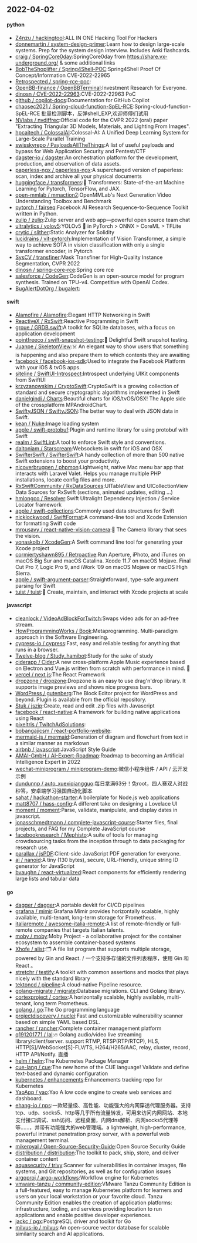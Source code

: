 ## 2022-04-02

#### python
* [Z4nzu / hackingtool](https://github.com/Z4nzu/hackingtool):ALL IN ONE Hacking Tool For Hackers
* [donnemartin / system-design-primer](https://github.com/donnemartin/system-design-primer):Learn how to design large-scale systems. Prep for the system design interview. Includes Anki flashcards.
* [craig / SpringCore0day](https://github.com/craig/SpringCore0day):SpringCore0day from https://share.vx-underground.org/ & some additional links
* [BobTheShoplifter / Spring4Shell-POC](https://github.com/BobTheShoplifter/Spring4Shell-POC):Spring4Shell Proof Of Concept/Information CVE-2022-22965
* [Retrospected / spring-rce-poc](https://github.com/Retrospected/spring-rce-poc):
* [OpenBB-finance / OpenBBTerminal](https://github.com/OpenBB-finance/OpenBBTerminal):Investment Research for Everyone.
* [dinosn / CVE-2022-22963](https://github.com/dinosn/CVE-2022-22963):CVE-2022-22963 PoC
* [github / copilot-docs](https://github.com/github/copilot-docs):Documentation for GitHub Copilot
* [chaosec2021 / Spring-cloud-function-SpEL-RCE](https://github.com/chaosec2021/Spring-cloud-function-SpEL-RCE):Spring-cloud-function-SpEL-RCE 批量检测脚本，反弹shell_EXP,欢迎师傅们试用
* [NVlabs / nvdiffrec](https://github.com/NVlabs/nvdiffrec):Official code for the CVPR 2022 (oral) paper "Extracting Triangular 3D Models, Materials, and Lighting From Images".
* [hpcaitech / ColossalAI](https://github.com/hpcaitech/ColossalAI):Colossal-AI: A Unified Deep Learning System for Large-Scale Parallel Training
* [swisskyrepo / PayloadsAllTheThings](https://github.com/swisskyrepo/PayloadsAllTheThings):A list of useful payloads and bypass for Web Application Security and Pentest/CTF
* [dagster-io / dagster](https://github.com/dagster-io/dagster):An orchestration platform for the development, production, and observation of data assets.
* [paperless-ngx / paperless-ngx](https://github.com/paperless-ngx/paperless-ngx):A supercharged version of paperless: scan, index and archive all your physical documents
* [huggingface / transformers](https://github.com/huggingface/transformers):🤗
Transformers: State-of-the-art Machine Learning for Pytorch, TensorFlow, and JAX.
* [open-mmlab / mmaction2](https://github.com/open-mmlab/mmaction2):OpenMMLab's Next Generation Video Understanding Toolbox and Benchmark
* [pytorch / fairseq](https://github.com/pytorch/fairseq):Facebook AI Research Sequence-to-Sequence Toolkit written in Python.
* [zulip / zulip](https://github.com/zulip/zulip):Zulip server and web app—powerful open source team chat
* [ultralytics / yolov5](https://github.com/ultralytics/yolov5):YOLOv5
🚀
in PyTorch > ONNX > CoreML > TFLite
* [crytic / slither](https://github.com/crytic/slither):Static Analyzer for Solidity
* [lucidrains / vit-pytorch](https://github.com/lucidrains/vit-pytorch):Implementation of Vision Transformer, a simple way to achieve SOTA in vision classification with only a single transformer encoder, in Pytorch
* [SysCV / transfiner](https://github.com/SysCV/transfiner):Mask Transfiner for High-Quality Instance Segmentation, CVPR 2022
* [dinosn / spring-core-rce](https://github.com/dinosn/spring-core-rce):Spring core rce
* [salesforce / CodeGen](https://github.com/salesforce/CodeGen):CodeGen is an open-source model for program synthesis. Trained on TPU-v4. Competitive with OpenAI Codex.
* [BugAlertDotOrg / bugalert](https://github.com/BugAlertDotOrg/bugalert):

#### swift
* [Alamofire / Alamofire](https://github.com/Alamofire/Alamofire):Elegant HTTP Networking in Swift
* [ReactiveX / RxSwift](https://github.com/ReactiveX/RxSwift):Reactive Programming in Swift
* [groue / GRDB.swift](https://github.com/groue/GRDB.swift):A toolkit for SQLite databases, with a focus on application development
* [pointfreeco / swift-snapshot-testing](https://github.com/pointfreeco/swift-snapshot-testing):📸
Delightful Swift snapshot testing.
* [Juanpe / SkeletonView](https://github.com/Juanpe/SkeletonView):☠️
An elegant way to show users that something is happening and also prepare them to which contents they are awaiting
* [facebook / facebook-ios-sdk](https://github.com/facebook/facebook-ios-sdk):Used to integrate the Facebook Platform with your iOS & tvOS apps.
* [siteline / SwiftUI-Introspect](https://github.com/siteline/SwiftUI-Introspect):Introspect underlying UIKit components from SwiftUI
* [krzyzanowskim / CryptoSwift](https://github.com/krzyzanowskim/CryptoSwift):CryptoSwift is a growing collection of standard and secure cryptographic algorithms implemented in Swift
* [danielgindi / Charts](https://github.com/danielgindi/Charts):Beautiful charts for iOS/tvOS/OSX! The Apple side of the crossplatform MPAndroidChart.
* [SwiftyJSON / SwiftyJSON](https://github.com/SwiftyJSON/SwiftyJSON):The better way to deal with JSON data in Swift.
* [kean / Nuke](https://github.com/kean/Nuke):Image loading system
* [apple / swift-protobuf](https://github.com/apple/swift-protobuf):Plugin and runtime library for using protobuf with Swift
* [realm / SwiftLint](https://github.com/realm/SwiftLint):A tool to enforce Swift style and conventions.
* [daltoniam / Starscream](https://github.com/daltoniam/Starscream):Websockets in swift for iOS and OSX
* [SwifterSwift / SwifterSwift](https://github.com/SwifterSwift/SwifterSwift):A handy collection of more than 500 native Swift extensions to boost your productivity.
* [nicoverbruggen / phpmon](https://github.com/nicoverbruggen/phpmon):Lightweight, native Mac menu bar app that interacts with Laravel Valet. Helps you manage multiple PHP installations, locate config files and more.
* [RxSwiftCommunity / RxDataSources](https://github.com/RxSwiftCommunity/RxDataSources):UITableView and UICollectionView Data Sources for RxSwift (sections, animated updates, editing ...)
* [hmlongco / Resolver](https://github.com/hmlongco/Resolver):Swift Ultralight Dependency Injection / Service Locator framework
* [apple / swift-collections](https://github.com/apple/swift-collections):Commonly used data structures for Swift
* [nicklockwood / SwiftFormat](https://github.com/nicklockwood/SwiftFormat):A command-line tool and Xcode Extension for formatting Swift code
* [mrousavy / react-native-vision-camera](https://github.com/mrousavy/react-native-vision-camera):📸
The Camera library that sees the vision.
* [yonaskolb / XcodeGen](https://github.com/yonaskolb/XcodeGen):A Swift command line tool for generating your Xcode project
* [cormiertyshawn895 / Retroactive](https://github.com/cormiertyshawn895/Retroactive):Run Aperture, iPhoto, and iTunes on macOS Big Sur and macOS Catalina. Xcode 11.7 on macOS Mojave. Final Cut Pro 7, Logic Pro 9, and iWork ’09 on macOS Mojave or macOS High Sierra.
* [apple / swift-argument-parser](https://github.com/apple/swift-argument-parser):Straightforward, type-safe argument parsing for Swift
* [tuist / tuist](https://github.com/tuist/tuist):🚀
Create, maintain, and interact with Xcode projects at scale

#### javascript
* [cleanlock / VideoAdBlockForTwitch](https://github.com/cleanlock/VideoAdBlockForTwitch):Swaps video ads for an ad-free stream.
* [HowProgrammingWorks / Book](https://github.com/HowProgrammingWorks/Book):Metaprogramming. Multi-paradigm approach in the Software Engineering.
* [cypress-io / cypress](https://github.com/cypress-io/cypress):Fast, easy and reliable testing for anything that runs in a browser.
* [Twelve-blog / Study_hamibot](https://github.com/Twelve-blog/Study_hamibot):Study for the sake of study
* [ciderapp / Cider](https://github.com/ciderapp/Cider):A new cross-platform Apple Music experience based on Electron and Vue.js written from scratch with performance in mind.
🚀
* [vercel / next.js](https://github.com/vercel/next.js):The React Framework
* [dropzone / dropzone](https://github.com/dropzone/dropzone):Dropzone is an easy to use drag'n'drop library. It supports image previews and shows nice progress bars.
* [WordPress / gutenberg](https://github.com/WordPress/gutenberg):The Block Editor project for WordPress and beyond. Plugin is available from the official repository.
* [Stuk / jszip](https://github.com/Stuk/jszip):Create, read and edit .zip files with Javascript
* [facebook / react-native](https://github.com/facebook/react-native):A framework for building native applications using React
* [pixeltris / TwitchAdSolutions](https://github.com/pixeltris/TwitchAdSolutions):
* [bobangajicsm / react-portfolio-website](https://github.com/bobangajicsm/react-portfolio-website):
* [mermaid-js / mermaid](https://github.com/mermaid-js/mermaid):Generation of diagram and flowchart from text in a similar manner as markdown
* [airbnb / javascript](https://github.com/airbnb/javascript):JavaScript Style Guide
* [AMAI-GmbH / AI-Expert-Roadmap](https://github.com/AMAI-GmbH/AI-Expert-Roadmap):Roadmap to becoming an Artificial Intelligence Expert in 2022
* [wechat-miniprogram / miniprogram-demo](https://github.com/wechat-miniprogram/miniprogram-demo):微信小程序组件 / API / 云开发示例
* [dundunnp / auto_xuexiqiangguo](https://github.com/dundunnp/auto_xuexiqiangguo):每日拿满63分！免root，四人赛双人对战秒答，安卓端学习强国自动化脚本
* [sahat / hackathon-starter](https://github.com/sahat/hackathon-starter):A boilerplate for Node.js web applications
* [matt8707 / hass-config](https://github.com/matt8707/hass-config):A different take on designing a Lovelace UI
* [moment / moment](https://github.com/moment/moment):Parse, validate, manipulate, and display dates in javascript.
* [jonasschmedtmann / complete-javascript-course](https://github.com/jonasschmedtmann/complete-javascript-course):Starter files, final projects, and FAQ for my Complete JavaScript course
* [facebookresearch / Mephisto](https://github.com/facebookresearch/Mephisto):A suite of tools for managing crowdsourcing tasks from the inception through to data packaging for research use.
* [parallax / jsPDF](https://github.com/parallax/jsPDF):Client-side JavaScript PDF generation for everyone.
* [ai / nanoid](https://github.com/ai/nanoid):A tiny (130 bytes), secure, URL-friendly, unique string ID generator for JavaScript
* [bvaughn / react-virtualized](https://github.com/bvaughn/react-virtualized):React components for efficiently rendering large lists and tabular data

#### go
* [dagger / dagger](https://github.com/dagger/dagger):A portable devkit for CI/CD pipelines
* [grafana / mimir](https://github.com/grafana/mimir):Grafana Mimir provides horizontally scalable, highly available, multi-tenant, long-term storage for Prometheus.
* [italiaremote / awesome-italia-remote](https://github.com/italiaremote/awesome-italia-remote):A list of remote-friendly or full-remote companies that targets Italian talents.
* [moby / moby](https://github.com/moby/moby):Moby Project - a collaborative project for the container ecosystem to assemble container-based systems
* [Xhofe / alist](https://github.com/Xhofe/alist):🗂️
A file list program that supports multiple storage, powered by Gin and React. / 一个支持多存储的文件列表程序，使用 Gin 和 React 。
* [stretchr / testify](https://github.com/stretchr/testify):A toolkit with common assertions and mocks that plays nicely with the standard library
* [tektoncd / pipeline](https://github.com/tektoncd/pipeline):A cloud-native Pipeline resource.
* [golang-migrate / migrate](https://github.com/golang-migrate/migrate):Database migrations. CLI and Golang library.
* [cortexproject / cortex](https://github.com/cortexproject/cortex):A horizontally scalable, highly available, multi-tenant, long term Prometheus.
* [golang / go](https://github.com/golang/go):The Go programming language
* [projectdiscovery / nuclei](https://github.com/projectdiscovery/nuclei):Fast and customizable vulnerability scanner based on simple YAML based DSL.
* [rancher / rancher](https://github.com/rancher/rancher):Complete container management platform
* [q191201771 / lal](https://github.com/q191201771/lal):🔥
Golang audio/video live streaming library/client/server. support RTMP, RTSP(RTP/RTCP), HLS, HTTP[S]/WebSocket[S]-FLV/TS, H264/H265/AAC, relay, cluster, record, HTTP API/Notify. 直播
* [helm / helm](https://github.com/helm/helm):The Kubernetes Package Manager
* [cue-lang / cue](https://github.com/cue-lang/cue):The new home of the CUE language! Validate and define text-based and dynamic configuration
* [kubernetes / enhancements](https://github.com/kubernetes/enhancements):Enhancements tracking repo for Kubernetes
* [YaoApp / yao](https://github.com/YaoApp/yao):Yao A low code engine to create web services and dashboard.
* [ehang-io / nps](https://github.com/ehang-io/nps):一款轻量级、高性能、功能强大的内网穿透代理服务器。支持tcp、udp、socks5、http等几乎所有流量转发，可用来访问内网网站、本地支付接口调试、ssh访问、远程桌面，内网dns解析、内网socks5代理等等……，并带有功能强大的web管理端。a lightweight, high-performance, powerful intranet penetration proxy server, with a powerful web management terminal.
* [mikeroyal / Open-Source-Security-Guide](https://github.com/mikeroyal/Open-Source-Security-Guide):Open Source Security Guide
* [distribution / distribution](https://github.com/distribution/distribution):The toolkit to pack, ship, store, and deliver container content
* [aquasecurity / trivy](https://github.com/aquasecurity/trivy):Scanner for vulnerabilities in container images, file systems, and Git repositories, as well as for configuration issues
* [argoproj / argo-workflows](https://github.com/argoproj/argo-workflows):Workflow engine for Kubernetes
* [vmware-tanzu / community-edition](https://github.com/vmware-tanzu/community-edition):VMware Tanzu Community Edition is a full-featured, easy to manage Kubernetes platform for learners and users on your local workstation or your favorite cloud. Tanzu Community Edition enables the creation of application platforms: infrastructure, tooling, and services providing location to run applications and enable positive developer experiences.
* [jackc / pgx](https://github.com/jackc/pgx):PostgreSQL driver and toolkit for Go
* [milvus-io / milvus](https://github.com/milvus-io/milvus):An open-source vector database for scalable similarity search and AI applications.
